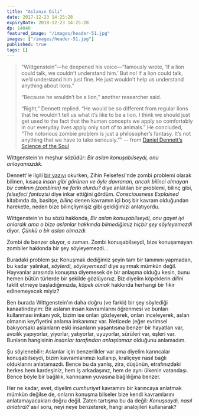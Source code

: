 ```yaml
---
title: "Aslanın Dili"
date: 2017-12-23 14:25:28
expiryDate: 2018-12-23 14:25:28
dp: 14040
featured_image: "/images/header-51.jpg"
images: ["/images/header-51.jpg"]
published: true
tags: []
---
```




> "Wittgenstein”—he deepened his voice—“famously wrote, ‘If a lion could talk,
> we couldn’t understand him.’ But no! If a lion could talk, we’d understand him
> just fine. He just wouldn’t help us understand anything about lions.”
> 
> “Because he wouldn’t be a lion,” another researcher said.
> 
> “Right,” Dennett replied. “He would be so different from regular lions that he
> wouldn’t tell us what it’s like to be a lion. I think we should just get used
> to the fact that the human concepts we apply so comfortably in our everyday
> lives apply only sort of to animals.” He concluded, “The notorious zombie
> problem is just a philosopher’s fantasy. It’s not anything that we have to
> take seriously.”" -- from [Daniel Dennett’s Science of the Soul](http://ift.tt/2nUb1Df)

Wittgenstein'ın meşhur sözüdür: *Bir aslan konuşabilseydi, onu anlayamazdık.*

Dennett'le ilgili [bir yazıyı](http://ift.tt/2nUb1Df) okurken, Zihin
Felsefesi'nde zombi problemi olarak bilinen, kısaca *insan gibi görünen ve öyle
davranan, ancak bilinci olmayan bir canlının (zombinin) ne farkı olurdu?* diye
anlatılan bir problemi, bilinç gibi, *felsefeci fantazisi* diye inkar ettiğini
gördüm. *Consciousness Explained* kitabında da, basitçe, *bilinç* denen kavramın
içi boş bir kavram olduğundan hareketle, neden bize bilinçliymişiz gibi
geldiğimizi anlatıyordu.

Wittgenstein'ın bu sözü hakkında, *Bir aslan konuşabilseydi, onu gayet iyi
anlardık ama o bize aslanlar hakkında bilmediğimiz hiçbir şey söyleyemezdi*
diyor. *Çünkü o bir aslan olmazdı.*

Zombi de benzer oluyor, o zaman. Zombi konuşabilseydi, bize konuşamayan zombiler
hakkında bir şey söyleyemezdi...

Buradaki problem şu: Konuşmak dediğimiz şeyin tam bir tanımını yapmadan, bu
kadar yalınkat, *söylerdi, söyleyemezdi* diye ayırmak mümkün değil. Hayvanlar
arasında konuşma diyemesek de bir anlaşma olduğu kesin, bunu hemen bütün
türlerde bir şekilde gözlüyoruz. Biz diyelim köpeklerin *dilini* taklit etmeye
başladığımızda, *köpek olmak* hakkında herhangi bir fikir edinemeyecek miyiz? 

Ben burada Wittgenstein'ın daha doğru (ve farklı) bir şey söylediği
kanaatindeyim: Bir aslanın insan kavramlarını öğrenmesi ve bunları kullanması
imkanı yok, bizim ise onları gözleyerek, onları inceleyerek, aslan olmanın
keyfiyetini anlama imkanımız var. Neticede (eğer evrimsel bakıyorsak) aslanların
eski insanların yaşantısına benzer bir hayatları var, avcılık yapıyorlar,
yiyorlar, yatıyorlar, uyuyorlar, sürüleri var, eşleri var. Bunların hangisinin
*insanlar tarafından anlaşılamaz* olduğunu anlamadım.

Şu söylenebilir: Aslanlar için benzerlikler var ama diyelim karıncalar
konuşabilseydi, bizim kavramlarımızı kullanıp, kraliçeye nasıl bağlı olduklarını
anlatamazdı. Bence bu da yanlış, zira, düşünün, etrafınızdaki herkes hem
kardeşiniz, hem iş arkadaşınız, hem de aynı ülkenin vatandaşı. Bence böyle bir
bağlılık, karıncanın yuvasına bağlılığına benzer. 

Her ne kadar, evet, diyelim *cumhuriyet* kavramını bir karıncaya anlatmak mümkün
değilse de, onların konuşma bilseler bize kendi kavramlarını anlatamayacakları
doğru değil. Zaten tartışma bu da değil: *Konuşsaydı, nasıl anlatırdı?* asıl
soru, neyi neye benzeterek, hangi analojileri kullanarak?

